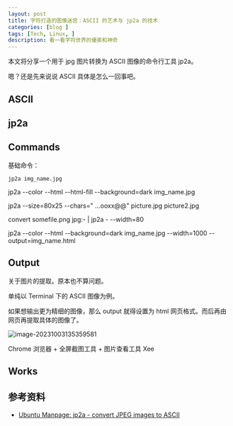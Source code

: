 ```yaml
---
layout: post
title: 字符打造的图像迷宫：ASCII 的艺术与 jp2a 的技术
categories: [blog ]
tags: [Tech, Linux, ]
description: 看一看字符世界的優美和神奇
---
```



本文将分享一个用于 jpg 图片转换为 ASCII 图像的命令行工具 jp2a。

嗯？还是先来说说 ASCII 具体是怎么一回事吧。

## ASCII




## jp2a


## Commands

基础命令：

```jp2a img_name.jpg```


jp2a --color --html --html-fill --background=dark  img_name.jpg

jp2a --size=80x25 --chars=" ...ooxx@@" picture.jpg picture2.jpg

convert somefile.png jpg:- | jp2a - --width=80

jp2a --color --html --background=dark img_name.jpg --width=1000 --output=img_name.html


## Output

关于图片的提取。原本也不算问题。

单纯以 Terminal 下的 ASCII 图像为例。

如果想输出更为精细的图像，那么 output 就得设置为 html 网页格式。而后再由网页再提取具体的图像了。

![image-20231003135359581](X:\github\cxkjy.github.io\cxkjy.github.io\img\final\image-20231003135359581.png)




Chrome 浏览器 + 全屏截图工具 + 图片查看工具 Xee

## Works



## 参考资料

* [Ubuntu Manpage: jp2a - convert JPEG images to ASCII](http://manpages.ubuntu.com/manpages/karmic/man1/jp2a.1.html)